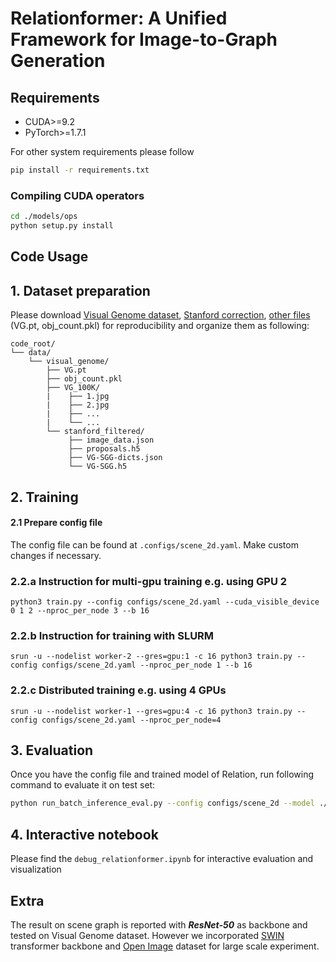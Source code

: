 # Relationformer: A Unified Framework for Image-to-Graph Generation

## Requirements
* CUDA>=9.2
* PyTorch>=1.7.1

For other system requirements please follow

```bash
pip install -r requirements.txt
```

### Compiling CUDA operators
```bash
cd ./models/ops
python setup.py install
```

## Code Usage

## 1. Dataset preparation

Please download [Visual Genome dataset](https://visualgenome.org/), [Stanford correction](https://github.com/rowanz/neural-motifs/tree/master/data/stanford_filtered), [other files](https://drive.google.com/drive/folders/1ClYMg-1EHbf7ap4N-7aBoJlXkRtlKVa_?usp=sharing) (VG.pt, obj_count.pkl) for reproducibility and organize them as following:

```
code_root/
└── data/
    └── visual_genome/
        ├── VG.pt
        ├── obj_count.pkl
        ├── VG_100K/
        |    ├── 1.jpg
        |    ├── 2.jpg
        |    ├── ...
        |    └── ...
        └── stanford_filtered/
             ├── image_data.json
             ├── proposals.h5
             ├── VG-SGG-dicts.json
             └── VG-SGG.h5

```

## 2. Training

#### 2.1 Prepare config file

The config file can be found at `.configs/scene_2d.yaml`. Make custom changes if necessary.

### 2.2.a Instruction for multi-gpu training e.g. using GPU 2
`python3 train.py --config configs/scene_2d.yaml --cuda_visible_device 0 1 2 --nproc_per_node 3 --b 16 `

### 2.2.b Instruction for training with SLURM
`srun -u --nodelist worker-2 --gres=gpu:1 -c 16 python3 train.py --config configs/scene_2d.yaml --nproc_per_node 1 --b 16`

### 2.2.c Distributed training e.g. using 4 GPUs
`srun -u --nodelist worker-1 --gres=gpu:4 -c 16 python3 train.py --config configs/scene_2d.yaml --nproc_per_node=4`

## 3. Evaluation

Once you have the config file and trained model of Relation, run following command to evaluate it on test set:

```bash
python run_batch_inference_eval.py --config configs/scene_2d --model ./trained_weights/last_checkpoint.pt --eval
```

## 4. Interactive notebook

Please find the `debug_relationformer.ipynb` for interactive evaluation and visualization

## Extra  
The result on scene graph is reported with ***ResNet-50*** as backbone and tested on Visual Genome dataset. However we incorporated [SWIN ](https://arxiv.org/pdf/2103.14030.pdf) transformer backbone and [Open Image](https://storage.googleapis.com/openimages/web/index.html) dataset for large scale experiment.
